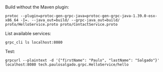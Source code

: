 Build without the Maven plugin: 
```
protoc --plugin=protoc-gen-grpc-java=protoc-gen-grpc-java-1.39.0-osx-x86_64 -I=. --java_out=build/ --grpc-java_out=build/ proto/HelloService.proto proto/ContactService.proto
```

List available services:
```
grpc_cli ls localhost:8080
```

Test: 
```
grpcurl --plaintext -d '{"firstName": "Paulo", "lastName": "Salgado"}' localhost:8080 tech.paulosalgado.grpc.HelloService/hello
```